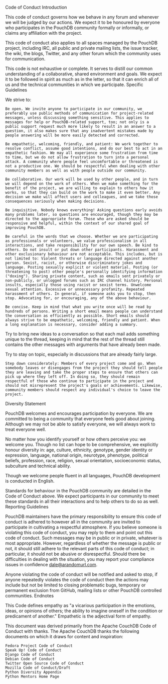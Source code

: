 Code of Conduct
Introduction

This code of conduct governs how we behave in any forum and whenever we will be judged by our actions. We expect it to be honoured by everyone who participates in the PouchDB community formally or informally, or claims any affiliation with the project.

This code of conduct also applies to all spaces managed by the PouchDB project, including IRC, all public and private mailing lists, the issue tracker, the wiki, the blogs, Twitter, and any other forum which the community uses for communication.

This code is not exhaustive or complete. It serves to distill our common understanding of a collaborative, shared environment and goals. We expect it to be followed in spirit as much as in the letter, so that it can enrich all of us and the technical communities in which we participate.
Specific Guidelines

We strive to:

    Be open. We invite anyone to participate in our community, we preferably use public methods of communication for project-related messages, unless discussing something sensitive. This applies to messages for help or PouchDB-related support, too; not only is a public support request much more likely to result in an answer to a question, it also makes sure that any inadvertent mistakes made by people answering will be more easily detected and corrected.

    Be empathetic, welcoming, friendly, and patient: We work together to resolve conflict, assume good intentions, and do our best to act in an empathetic fashion. We may all experience some frustration from time to time, but we do not allow frustration to turn into a personal attack. A community where people feel uncomfortable or threatened is not a productive one. We should be respectful when dealing with other community members as well as with people outside our community.

    Be collaborative. Our work will be used by other people, and in turn we will depend on the work of others. When we make something for the benefit of the project, we are willing to explain to others how it works, so that they can build on the work to make it even better. Any decision we make will affect users and colleagues, and we take those consequences seriously when making decisions.

    Be inquisitive. Nobody knows everything! Asking questions early avoids many problems later, so questions are encouraged, though they may be directed to the appropriate forum. Those who are asked should be responsive and helpful, within the context of our shared goal of improving PouchDB.

    Be careful in the words that we choose. Whether we are participating as professionals or volunteers, we value professionalism in all interactions, and take responsibility for our own speech. Be kind to others. Do not insult or put down other participants. Harassment and other exclusionary behaviour are not acceptable. This includes, but is not limited to: Violent threats or language directed against another person. Sexist, racist, or otherwise discriminatory jokes and language. Posting sexually explicit or violent material. Posting (or threatening to post) other people's personally identifying information ("doxing"). Sharing private content, such as emails sent privately or non-publicly, or unlogged forums such as IRC channel history. Personal insults, especially those using racist or sexist terms. Unwelcome sexual attention. Excessive or unnecessary profanity. Repeated harassment of others. In general, if someone asks you to stop, then stop. Advocating for, or encouraging, any of the above behaviour.

    Be concise. Keep in mind that what you write once will be read by hundreds of persons. Writing a short email means people can understand the conversation as efficiently as possible. Short emails should always strive to be empathetic, welcoming, friendly and patient. When a long explanation is necessary, consider adding a summary.

Try to bring new ideas to a conversation so that each mail adds something unique to the thread, keeping in mind that the rest of the thread still contains the other messages with arguments that have already been made.

Try to stay on topic, especially in discussions that are already fairly large.

    Step down considerately: Members of every project come and go. When somebody leaves or disengages from the project they should tell people they are leaving and take the proper steps to ensure that others can pick up where they left off. In doing so, they should remain respectful of those who continue to participate in the project and should not misrepresent the project's goals or achievements. Likewise, community members should respect any individual's choice to leave the project.

Diversity Statement

PouchDB welcomes and encourages participation by everyone. We are committed to being a community that everyone feels good about joining. Although we may not be able to satisfy everyone, we will always work to treat everyone well.

No matter how you identify yourself or how others perceive you: we welcome you. Though no list can hope to be comprehensive, we explicitly honour diversity in: age, culture, ethnicity, genotype, gender identity or expression, language, national origin, neurotype, phenotype, political beliefs, profession, race, religion, sexual orientation, socioeconomic status, subculture and technical ability.

Though we welcome people fluent in all languages, PouchDB development is conducted in English.

Standards for behaviour in the PouchDB community are detailed in the Code of Conduct above. We expect participants in our community to meet these standards in all their interactions and to help others to do so as well.
Reporting Guidelines

PouchDB maintainers have the primary responsibility to ensure this code of conduct is adhered to however all in the community are invited to participate in cultivating a respectful atmosphere. If you believe someone is violating this code of conduct, you may reply to them and point out this code of conduct. Such messages may be in public or in private, whatever is most appropriate. However, regardless of whether the message is public or not, it should still adhere to the relevant parts of this code of conduct; in particular, it should not be abusive or disrespectful. Should there be difficulties in dealing with the situation, you may report your compliance issues in confidence dale@arandomurl.com.

Anyone violating the code of conduct will be notified and asked to stop, if anyone repeatedly violates the code of conduct then the actions may include but not be limited to closing problematic bugs, temporary or permanent exclusion from GitHub, mailing lists or other PouchDB controlled communities.
Endnotes

This Code defines empathy as "a vicarious participation in the emotions, ideas, or opinions of others; the ability to imagine oneself in the condition or predicament of another." Empathetic is the adjectival form of empathy.

This document was derived primarily from the Apache CouchDB Code of Conduct with thanks. The Apache CouchDB thanks the following documents on which it draws for content and inspiration:

    Fedora Project Code of Conduct
    Speak Up! Code of Conduct
    Django Code of Conduct
    Debian Code of Conduct
    Twitter Open Source Code of Conduct
    Mozilla Code of Conduct/Draft
    Python Diversity Appendix
    Python Mentors Home Page
